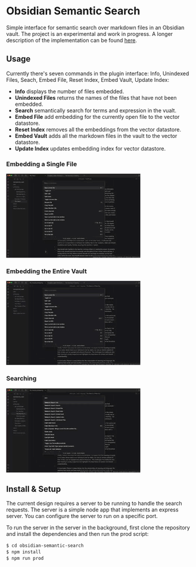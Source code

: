 # Obsidian Semantic Search

Simple interface for semantic search over markdown files in an Obsidian vault. The project is an experimental and work in progress. A longer description of the implementation can be found [here]().

## Usage

Currently there's seven commands in the plugin interface: Info, Unindexed Files, Seach, Embed File, Reset Index, Embed Vault, Update Index:
- **Info** displays the number of files embedded.
- **Unindexed Files** returns the names of the files that have not been embedded.
- **Search** semantically search for terms and expression in the vualt.
- **Embed File** add embedding for the currently open file to the vector datastore.
- **Reset Index** removes all the embeddings from the vector datastore.
- **Embed Vault** adds all the markdown files in the vault to the vector datastore.
- **Update Index** updates embedding index for vector datastore.

### Embedding a Single File

![Embed File](./docs/embed_file.gif)

### Embedding the Entire Vault

![Embed Vault](./docs/embed_vault.gif)

### Searching

![Search](./docs/search.gif)

## Install & Setup

The current design requires a server to be running to handle the search requests. The server is a simple node app that implements an express server. You can configure the server to run on a specific port.

To run the server in the server in the background, first clone the repository and install the dependencies and then run the prod script:

```bash
$ cd obsidian-semantic-search
$ npm install
$ npm run prod
```
